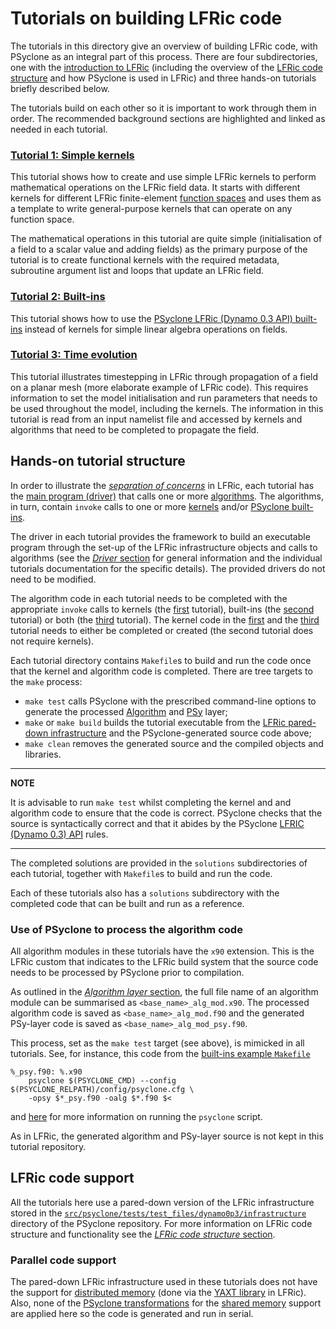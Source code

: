 # Tutorials on building LFRic code

The tutorials in this directory give an overview of building LFRic code,
with PSyclone as an integral part of this process. There are four
subdirectories, one with the
[introduction to LFRic](background/LFRic_intro.md) (including the
overview of the [LFRic code structure](background/LFRic_structure.md)
and how PSyclone is used in LFRic) and three hands-on tutorials briefly
described below.

The tutorials build on each other so it is important to work through
them in order. The recommended background sections are highlighted and
linked as needed in each tutorial.

### [Tutorial 1: Simple kernels](1_simple_kernels)

This tutorial shows how to create and use simple LFRic kernels to
perform mathematical operations on the LFRic field data. It starts with
different kernels for different LFRic finite-element [function spaces](
https://psyclone.readthedocs.io/en/stable/dynamo0p3.html#supported-function-spaces)
and uses them as a template to write general-purpose kernels that can
operate on any function space.

The mathematical operations in this tutorial are quite simple (initialisation
of a field to a scalar value and adding fields) as the primary purpose of
the tutorial is to create functional kernels with the required metadata,
subroutine argument list and loops that update an LFRic field.

### [Tutorial 2: Built-ins](2_built_ins)

This tutorial shows how to use the [PSyclone LFRic (Dynamo 0.3 API) built-ins](
https://psyclone.readthedocs.io/en/stable/dynamo0p3.html#built-ins)
instead of kernels for simple linear algebra operations on fields.

### [Tutorial 3: Time evolution](3_time_evolution)

This tutorial illustrates timestepping in LFRic through propagation of a
field on a planar mesh (more elaborate example of LFRic code). This requires
information to set the model initialisation and run parameters that needs to
be used throughout the model, including the kernels. The information in this
tutorial is read from an input namelist file and accessed by kernels and
algorithms that need to be completed to propagate the field.

## Hands-on tutorial structure

In order to illustrate the [*separation of concerns*](
background/LFRic_intro.md#separation-of-concerns) in LFRic, each tutorial
has the [main program (driver)](background/LFRic_structure.md#driver-layer)
that calls one or more [algorithms](
background/LFRic_structure.md#algorithm-layer). The
algorithms, in turn, contain `invoke` calls to one or more [kernels](
background/LFRic_structure.md#kernel-layer) and/or [PSyclone built-ins](
https://psyclone.readthedocs.io/en/stable/dynamo0p3.html#built-ins).

The driver in each tutorial provides the framework to build an executable
program through the set-up of the LFRic infrastructure objects and calls
to algorithms (see the [*Driver* section](
background/LFRic_structure.md#driver-layer) for general information and
the individual tutorials documentation for the specific details). The
provided drivers do not need to be modified.

The algorithm code in each tutorial needs to be completed with the
appropriate `invoke` calls to kernels (the [first](1_simple_kernels)
tutorial), built-ins (the [second](2_built_ins) tutorial) or both (the
[third](3_time_evolution) tutorial). The kernel code in the
[first](1_simple_kernels) and the [third](3_time_evolution) tutorial
needs to either be completed or created (the second tutorial does not
require kernels).

Each tutorial directory contains `Makefile`s to build and run the
code once that the kernel and algorithm code is completed. There are
tree targets to the `make` process:

* `make test` calls PSyclone with the prescribed command-line options
  to generate the processed [Algorithm](
  background/LFRic_structure.md#algorithm-layer) and [PSy](
  background/LFRic_structure.md#psy-layer) layer;
* `make` or `make build` builds the tutorial executable from the
  [LFRic pared-down infrastructure](#lfric-code-support) and the
  PSyclone-generated source code above;
* `make clean` removes the generated source and the compiled objects
  and libraries.

---
**NOTE**

It is advisable to run `make test` whilst completing the kernel and
and algorithm code to ensure that the code is correct. PSyclone checks
that the source is syntactically correct and that it abides by the
PSyclone [LFRIC (Dynamo 0.3) API](
https://psyclone.readthedocs.io/en/stable/dynamo0p3.html) rules.

---

The completed solutions are provided in the `solutions`
subdirectories of each tutorial, together with `Makefile`s to build
and run the code.

Each of these tutorials also has a `solutions` subdirectory with the
completed code that can be built and run as a reference.

### Use of PSyclone to process the algorithm code

All algorithm modules in these tutorials have the `x90` extension. This
is the LFRic custom that indicates to the LFRic build system that the
source code needs to be processed by PSyclone prior to compilation.

As outlined in the [*Algorithm layer* section](
background/LFRic_structure.md#algorithm-layer), the full file name of an
algorithm module can be summarised as `<base_name>_alg_mod.x90`. The
processed algorithm code is saved as `<base_name>_alg_mod.f90` and the
generated PSy-layer code is saved as `<base_name>_alg_mod_psy.f90`.

This process, set as the `make test` target (see above), is mimicked
in all tutorials. See, for instance, this code from the
[built-ins example `Makefile`](2_built_ins/Makefile)

```make
%_psy.f90: %.x90
    psyclone $(PSYCLONE_CMD) --config $(PSYCLONE_RELPATH)/config/psyclone.cfg \
    -opsy $*_psy.f90 -oalg $*.f90 $<
```

and [here](
https://psyclone.readthedocs.io/en/stable/psyclone_script.html) for more
information on running the `psyclone` script.

As in LFRic, the generated algorithm and PSy-layer source is not kept in
this tutorial repository.

## LFRic code support

All the tutorials here use a pared-down version of the LFRic infrastructure
stored in the [`src/psyclone/tests/test_files/dynamo0p3/infrastructure`](
../../../../src/psyclone/tests/test_files/dynamo0p3/infrastructure/README.md)
directory of the PSyclone repository. For more information on LFRic code
structure and functionality see the [*LFRic code structure* section](
background/LFRic_structure.md).

### Parallel code support

The pared-down LFRic infrastructure used in these tutorials does not
have the support for [distributed memory](../distributed_memory) (done
via the [YAXT library](
https://www.dkrz.de/redmine/projects/yaxt) in LFRic). Also, none of
the [PSyclone transformations](
https://psyclone.readthedocs.io/en/stable/transformations.html) for
the [shared memory](../single_node) support are applied here so the
code is generated and run in serial.
